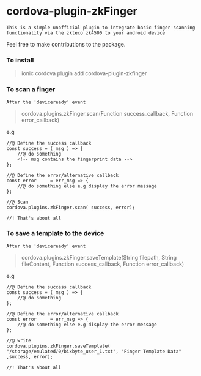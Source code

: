 # cordova-plugin-zkFinger

`This is a simple unofficial plugin to integrate basic finger scanning functionality via the zkteco zk4500 to your android device`

Feel free to make contributions to the package.

### To install 
> ionic cordova plugin add cordova-plugin-zkfinger


### To scan a finger
`After the 'deviceready' event`
> cordova.plugins.zkFinger.scan(Function success_callback, Function error_callback)

e.g 

> 
    //@ Define the success callback
    const success = ( msg ) => {
        //@ do something
        <!-- msg contains the fingerprint data -->
    };

    //@ Define the error/alternative callback 
    const error     = err_msg => {
        //@ do something else e.g display the error message
    };

    //@ Scan
    cordova.plugins.zkFinger.scan( success, error);

    //! That's about all



### To save a template to the device
`After the 'deviceready' event`
> cordova.plugins.zkFinger.saveTemplate(String filepath, String fileContent, Function success_callback, Function error_callback)

e.g 

> 
    //@ Define the success callback
    const success = ( msg ) => {
        //@ do something
    };

    //@ Define the error/alternative callback 
    const error     = err_msg => {
        //@ do something else e.g display the error message
    };

    //@ write
    cordova.plugins.zkFinger.saveTemplate( "/storage/emulated/0/bixbyte_user_1.txt", "Finger Template Data" ,success, error);

    //! That's about all